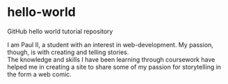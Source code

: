 # hello-world
GitHub hello world tutorial repository

I am Paul II, a student with an interest in web-development.  My passion, though, is with creating and telling stories.  
The knowledge and skills I have been learning through coursework have helped me in creating a site to share some of my 
passion for storytelling in the form a web comic.
